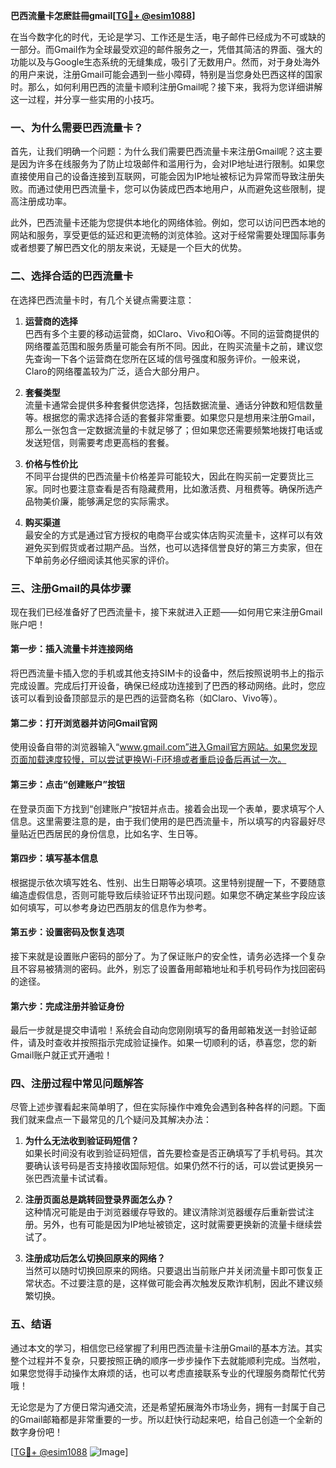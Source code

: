 **巴西流量卡怎麽註冊gmail[[TG💪+ @esim1088](https://t.me/s/esim1088)]**

在当今数字化的时代，无论是学习、工作还是生活，电子邮件已经成为不可或缺的一部分。而Gmail作为全球最受欢迎的邮件服务之一，凭借其简洁的界面、强大的功能以及与Google生态系统的无缝集成，吸引了无数用户。然而，对于身处海外的用户来说，注册Gmail可能会遇到一些小障碍，特别是当您身处巴西这样的国家时。那么，如何利用巴西的流量卡顺利注册Gmail呢？接下来，我将为您详细讲解这一过程，并分享一些实用的小技巧。

### **一、为什么需要巴西流量卡？**

首先，让我们明确一个问题：为什么我们需要巴西流量卡来注册Gmail呢？这主要是因为许多在线服务为了防止垃圾邮件和滥用行为，会对IP地址进行限制。如果您直接使用自己的设备连接到互联网，可能会因为IP地址被标记为异常而导致注册失败。而通过使用巴西流量卡，您可以伪装成巴西本地用户，从而避免这些限制，提高注册成功率。

此外，巴西流量卡还能为您提供本地化的网络体验。例如，您可以访问巴西本地的网站和服务，享受更低的延迟和更流畅的浏览体验。这对于经常需要处理国际事务或者想要了解巴西文化的朋友来说，无疑是一个巨大的优势。

### **二、选择合适的巴西流量卡**

在选择巴西流量卡时，有几个关键点需要注意：

1. **运营商的选择**  
   巴西有多个主要的移动运营商，如Claro、Vivo和Oi等。不同的运营商提供的网络覆盖范围和服务质量可能会有所不同。因此，在购买流量卡之前，建议您先查询一下各个运营商在您所在区域的信号强度和服务评价。一般来说，Claro的网络覆盖较为广泛，适合大部分用户。

2. **套餐类型**  
   流量卡通常会提供多种套餐供您选择，包括数据流量、通话分钟数和短信数量等。根据您的需求选择合适的套餐非常重要。如果您只是想用来注册Gmail，那么一张包含一定数据流量的卡就足够了；但如果您还需要频繁地拨打电话或发送短信，则需要考虑更高档的套餐。

3. **价格与性价比**  
   不同平台提供的巴西流量卡价格差异可能较大，因此在购买前一定要货比三家。同时也要注意查看是否有隐藏费用，比如激活费、月租费等。确保所选产品物美价廉，能够满足您的实际需求。

4. **购买渠道**  
   最安全的方式是通过官方授权的电商平台或实体店购买流量卡，这样可以有效避免买到假货或者过期产品。当然，也可以选择信誉良好的第三方卖家，但在下单前务必仔细阅读其他买家的评价。

### **三、注册Gmail的具体步骤**

现在我们已经准备好了巴西流量卡，接下来就进入正题——如何用它来注册Gmail账户吧！

#### **第一步：插入流量卡并连接网络**
将巴西流量卡插入您的手机或其他支持SIM卡的设备中，然后按照说明书上的指示完成设置。完成后打开设备，确保已经成功连接到了巴西的移动网络。此时，您应该可以看到设备顶部显示的是巴西的运营商名称（如Claro、Vivo等）。

#### **第二步：打开浏览器并访问Gmail官网**
使用设备自带的浏览器输入“www.gmail.com”进入Gmail官方网站。如果您发现页面加载速度较慢，可以尝试更换Wi-Fi环境或者重启设备后再试一次。

#### **第三步：点击“创建账户”按钮**
在登录页面下方找到“创建账户”按钮并点击。接着会出现一个表单，要求填写个人信息。这里需要注意的是，由于我们使用的是巴西流量卡，所以填写的内容最好尽量贴近巴西居民的身份信息，比如名字、生日等。

#### **第四步：填写基本信息**
根据提示依次填写姓名、性别、出生日期等必填项。这里特别提醒一下，不要随意编造虚假信息，否则可能导致后续验证环节出现问题。如果您不确定某些字段应该如何填写，可以参考身边巴西朋友的信息作为参考。

#### **第五步：设置密码及恢复选项**
接下来就是设置账户密码的部分了。为了保证账户的安全性，请务必选择一个复杂且不容易被猜测的密码。此外，别忘了设置备用邮箱地址和手机号码作为找回密码的途径。

#### **第六步：完成注册并验证身份**
最后一步就是提交申请啦！系统会自动向您刚刚填写的备用邮箱发送一封验证邮件，请及时查收并按照指示完成验证操作。如果一切顺利的话，恭喜您，您的新Gmail账户就正式开通啦！

### **四、注册过程中常见问题解答**

尽管上述步骤看起来简单明了，但在实际操作中难免会遇到各种各样的问题。下面我们就来盘点一下最常见的几个疑问及其解决办法：

1. **为什么无法收到验证码短信？**  
   如果长时间没有收到验证码短信，首先要检查是否正确填写了手机号码。其次要确认该号码是否支持接收国际短信。如果仍然不行的话，可以尝试更换另一张巴西流量卡试试看。

2. **注册页面总是跳转回登录界面怎么办？**  
   这种情况可能是由于浏览器缓存导致的。建议清除浏览器缓存后重新尝试注册。另外，也有可能是因为IP地址被锁定，这时就需要更换新的流量卡继续尝试了。

3. **注册成功后怎么切换回原来的网络？**  
   当然可以随时切换回原来的网络。只要退出当前账户并关闭流量卡即可恢复正常状态。不过要注意的是，这样做可能会再次触发反欺诈机制，因此不建议频繁切换。

### **五、结语**

通过本文的学习，相信您已经掌握了利用巴西流量卡注册Gmail的基本方法。其实整个过程并不复杂，只要按照正确的顺序一步步操作下去就能顺利完成。当然啦，如果您觉得手动操作太麻烦的话，也可以考虑直接联系专业的代理服务商帮忙代劳哦！

无论您是为了方便日常沟通交流，还是希望拓展海外市场业务，拥有一封属于自己的Gmail邮箱都是非常重要的一步。所以赶快行动起来吧，给自己创造一个全新的数字身份吧！

[[TG💪+ @esim1088](https://t.me/s/esim1088) ![Image](https://i.postimg.cc/4NQfJmqS/Snipaste-2025-05-13-00-14-12.png)]